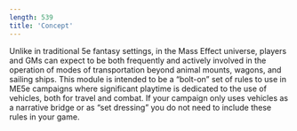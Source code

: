 ```yaml
---
length: 539
title: 'Concept'
---
```


Unlike in traditional 5e fantasy settings, in the Mass Effect universe, players and GMs can expect to be both
frequently and actively involved in the operation of modes of transportation beyond animal mounts, wagons, and
sailing ships. This module is intended to be a “bolt-on” set of rules to use in ME5e campaigns where significant
playtime is dedicated to the use of vehicles, both for travel and combat. If your campaign only uses
vehicles as a narrative bridge or as “set dressing” you do not need to include these rules in your game.
